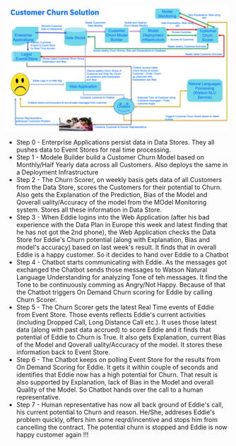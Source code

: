 ![](images/CustomerChurnSolution3.png)

* Step 0 - Enterprise Applications persist data in Data Stores. They all pushes data to Event Stores for real time processing.
* Step 1 - Modele Builder build a Customer Churn Model based on Monthly/Haif Yearly data across all Customers. Also deploys the same in a Deployment Infrastructure
* Step 2 - The Churn Scorer, on weekly basis gets data of all Customers from the Data Store, scores the Customers for their potential to Churn. Also gets the Explanation of the Prediction, Bias of the Model and Qoverall uality/Accuracy of the model from the MOdel Monitoring system. Stores all these information in Data Store.
* Step 3 - When Eddie logins into the Web Application (after his bad experience with the Data Plan in Europe this week and latest finding that he has not got the 2nd phone), the Web Application checks the Data Store for Eddie's Churn potential (along with Explanation, Bias and model's accuracy) based on last week's result. It finds that in overall Eddie is a happy customer. So it decides to hand over Eddie to a Chatbot
* Step 4 - Chatbot starts communicating with Eddie. As the messages got exchanged the Chatbot sends those messages to Watson Natural Language Understanding for analyzing Tone of teh messages. It find the Tone to be continuously comming as Angry/Not Happy. Because of that the Chatbot triggers On Demand Churn scoring for Eddie by calling Churn Scorer.
* Step 5 - The Churn Scorer gets the latest Real Time events of Eddie from Event Store. Those events reflects Eddie's current activities (including Dropped Call, Long Distance Call etc.). It uses those latest data (along with past data accrued) to score Eddie and it finds that potential of Eddie to Churn is True. It also gets Explanation, current Bias of the Model and Qoverall uality/Accuracy of the model. It stores these information back to Event Store.
* Step 6 - The Chatbot keeps on polling Event Store for the results from On Demand Scoring for Eddie. It gets it within couple of seconds and identifies that Eddie now has a high potential for Churn. That result is also supported by Explanation, lack of Bias in the Model and overall Quality of the Model. So Chatbot hands over the call to a human representative.
* Step 7 - Human representative has now all back ground of Eddie's call, his current potential to Churn and reason. He/She, addreses Eddie's problem quickly, offers him some reqrd/incentive and stops him from cancelling the contract. The potential churn is stopped and Eddie is now happy customer again !!!

